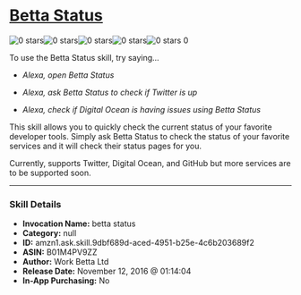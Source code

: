 # [Betta Status](http://alexa.amazon.com/#skills/amzn1.ask.skill.9dbf689d-aced-4951-b25e-4c6b203689f2)
![0 stars](../../images/ic_star_border_black_18dp_1x.png)![0 stars](../../images/ic_star_border_black_18dp_1x.png)![0 stars](../../images/ic_star_border_black_18dp_1x.png)![0 stars](../../images/ic_star_border_black_18dp_1x.png)![0 stars](../../images/ic_star_border_black_18dp_1x.png) 0

To use the Betta Status skill, try saying...

* *Alexa, open Betta Status*

* *Alexa, ask Betta Status to check if Twitter is up*

* *Alexa, check if Digital Ocean is having issues using Betta Status*

This skill allows you to quickly check the current status of your favorite developer tools.  Simply ask Betta Status to check the status of your favorite services and it will check their status pages for you.

Currently, supports Twitter, Digital Ocean, and GitHub but more services are to be supported soon.

***

### Skill Details

* **Invocation Name:** betta status
* **Category:** null
* **ID:** amzn1.ask.skill.9dbf689d-aced-4951-b25e-4c6b203689f2
* **ASIN:** B01M4PV9ZZ
* **Author:** Work Betta Ltd
* **Release Date:** November 12, 2016 @ 01:14:04
* **In-App Purchasing:** No
